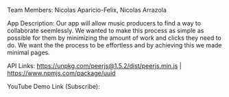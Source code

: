 Team Members: Nicolas Aparicio-Felix, Nicolas Arrazola

App Description: Our app will allow music producers to find a way to collaborate seemlessly. We wanted to make this process as simple as possible for them by minimizing the amount of work and clicks they need to do. We want the the process to be effortless and by achieving this we made minimal pages.

API Links:
https://unpkg.com/peerjs@1.5.2/dist/peerjs.min.js |
https://www.npmjs.com/package/uuid

YouTube Demo Link (Subscribe): 
